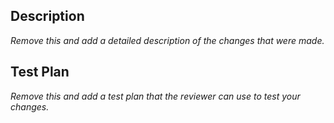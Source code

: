 ## Description
_Remove this and add a detailed description of the changes that were made._

## Test Plan
_Remove this and add a test plan that the reviewer can use to test your changes._ 

